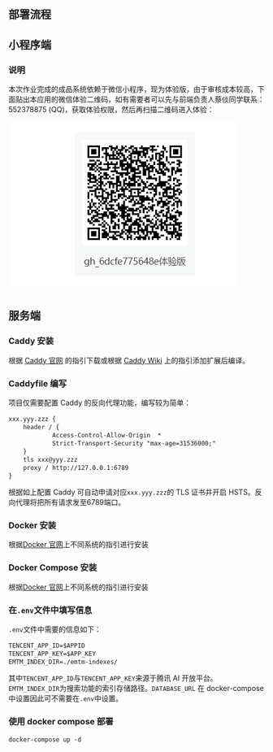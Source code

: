 ## 部署流程

## 小程序端

### 说明

本次作业完成的成品系统依赖于微信小程序，现为体验版，由于审核成本较高，下面贴出本应用的微信体验二维码，如有需要者可以先与前端负责人蔡倓同学联系：552378875 (QQ)，获取体验权限，然后再扫描二维码进入体验：

![img](/imgs/code.png)


## 服务端

### Caddy 安装

根据 [Caddy 官网](https://caddyserver.com/download) 的指引下载或根据 [Caddy Wiki](https://github.com/mholt/caddy/wiki/Plugging-in-Plugins-Yourself) 上的指引添加扩展后编译。

### Caddyfile 编写

项目仅需要配置 Caddy 的反向代理功能，编写较为简单：

```caddyfile
xxx.yyy.zzz {
	header / {
    		Access-Control-Allow-Origin  *
    		Strict-Transport-Security "max-age=31536000;"
	}
	tls xxx@yyy.zzz
	proxy / http://127.0.0.1:6789
}
```

根据如上配置 Caddy 可自动申请对应`xxx.yyy.zzz`的 TLS 证书并开启 HSTS。反向代理将把所有请求发至6789端口。

### Docker 安装

根据[Docker 官网](https://docs.docker.com/install/linux/docker-ce/ubuntu/)上不同系统的指引进行安装

### Docker Compose 安装

根据[Docker 官网](https://docs.docker.com/compose/install/)上不同系统的指引进行安装

### 在`.env`文件中填写信息

`.env`文件中需要的信息如下：

```
TENCENT_APP_ID=$APPID
TENCENT_APP_KEY=$APP_KEY
EMTM_INDEX_DIR=./emtm-indexes/
```

其中`TENCENT_APP_ID`与`TENCENT_APP_KEY`来源于腾讯 AI 开放平台。`EMTM_INDEX_DIR`为搜索功能的索引存储路径。`DATABASE_URL` 在 docker-compose中设置因此可不需要在`.env`中设置。

### 使用 docker compose 部署

```shell
docker-compose up -d
```

